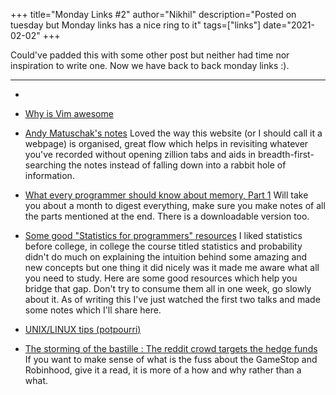 +++
title="Monday Links #2"
author="Nikhil"
description="Posted on tuesday but Monday links has a nice ring to it"
tags=["links"]
date="2021-02-02"
+++

Could've padded this with some other post but neither had time nor inspiration to write one. Now we have back to back monday links :).

---




- [What you should be working on]:w(https://www.julian.com/blog/life-planning)

- [Why is Vim awesome](https://boris-marinov.github.io/vim-awesome/)

- [Andy Matuschak's notes](https://notes.andymatuschak.org/) Loved the way this website (or I should call it a webpage) is organised, great flow which helps in revisiting whatever you've recorded without opening zillion tabs and aids in breadth-first-searching the notes instead of falling down into a rabbit hole of information.

- [What every programmer should know about memory, Part 1](https://lwn.net/Articles/250967/) Will take you about a month to digest everything, make sure you make notes of all the parts mentioned at the end. There is a downloadable version too.

- [Some good "Statistics for programmers" resources](https://jvns.ca/blog/2017/04/17/statistics-for-programmers/) I liked statistics before college, in college the course titled statistics and probability didn't do much on explaining the intuition behind some amazing and new concepts but one thing it did nicely was it made me aware what all you need to study. Here are some good resources which help you bridge that gap. Don't try to consume them all in one week, go slowly about it. As of writing this I've just watched the first two talks and made some notes which I'll share here.


- [UNIX/LINUX tips (potpourri)](https://www.thanassis.space/tricks.html)

- [The storming of the bastille : The reddit crowd targets the hedge funds](https://aswathdamodaran.blogspot.com/2021/01/the-storming-of-bastille-reddit-crowd.html) If you want to make sense of what is the fuss about the GameStop and Robinhood, give it a read, it is more of a how and why rather than a what.
